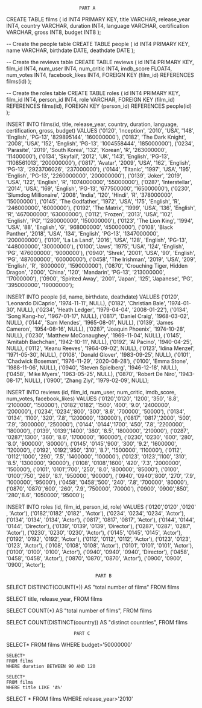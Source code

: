                                PART A

CREATE TABLE films (
    id INT4 PRIMARY KEY,
    title VARCHAR,
    release_year INT4,
    country VARCHAR,
    duration INT4,
    language VARCHAR,
    certification VARCHAR,
    gross INT8,
    budget INT8
);

-- Create the people table
CREATE TABLE people (
    id INT4 PRIMARY KEY,
    name VARCHAR,
    birthdate DATE,
    deathdate DATE
);

-- Create the reviews table
CREATE TABLE reviews (
    id INT4 PRIMARY KEY,
    film_id INT4,
    num_user INT4,
    num_critic INT4,
    imdb_score FLOAT4,
    num_votes INT4,
    facebook_likes INT4,
    FOREIGN KEY (film_id) REFERENCES films(id)
);

-- Create the roles table
CREATE TABLE roles (
    id INT4 PRIMARY KEY,
    film_id INT4,
    person_id INT4,
    role VARCHAR,
    FOREIGN KEY (film_id) REFERENCES films(id),
    FOREIGN KEY (person_id) REFERENCES people(id)
);

INSERT INTO films(id, title, release_year, country, duration, language, certification, gross, budget)
VALUES ('0120', 'Inception', '2010', 'USA', '148', 'English', 'PG-13', '829895144', '160000000'),
('0182', 'The Dark Knight', '2008', 'USA', '152', 'English', 'PG-13', '1004558444', '185000000'),
('0234', 'Parasite', '2019', 'South Korea', '132', 'Korean', 'R', '263000000', '11400000'),
('0134', 'Skyfall', '2012', 'UK', '143', 'English', 'PG-13', '1108561013', '200000000'),
('0817', 'Avatar', '2009', 'USA', '162', 'English', 'PG-13', '2923706026', '237000000'),
('0144', 'Titanic', '1997', 'USA', '195', 'English', 'PG-13', '2260000000', '200000000'),
('0139', 'Joker', '2019', 'USA', '122', 'English', 'R', '1074000000', '55000000'),
('0287', 'Interstellar', '2014', 'USA', '169', 'English', 'PG-13', '677500000', '165000000'),
('0230', 'Slumdog Millionaire', '2008', 'India', '120', 'Hindi', 'R', '378000000', '15000000'),
('0145', 'The Godfather', '1972', 'USA', '175', 'English', 'R', '246000000', '6000000'),
('0192', 'The Matrix', '1999', 'USA', '136', 'English', 'R', '467000000', '63000000'),
('0112', 'Frozen', '2013', 'USA', '102', 'English', 'PG', '1280000000', '150000000'),
('0123', 'The Lion King', '1994', 'USA', '88', 'English', 'G', '968000000', '45000000'),
('0108', 'Black Panther', '2018', 'USA', '134', 'English', 'PG-13', '1347000000', '200000000'),
('0101', 'La La Land', '2016', 'USA', '128', 'English', 'PG-13', '448000000', '30000000'),
('0100', 'Jaws', '1975', 'USA', '124', 'English', 'PG', '476000000', '9000000'),
('0940', 'Shrek', '2001', 'USA', '90', 'English', 'PG', '487000000', '60000000'),
('0458', 'The Irishman', '2019', 'USA', '209', 'English', 'R', '8000000', '159000000'),
('0870', 'Crouching Tiger, Hidden Dragon', '2000', 'China', '120', 'Mandarin', 'PG-13', '213000000', '17000000'),
('0900', 'Spirited Away', '2001', 'Japan', '125', 'Japanese', 'PG', '395000000', '19000000');

INSERT INTO people (id, name, birthdate, deathdate) VALUES
('0120', 'Leonardo DiCaprio', '1974-11-11', NULL),
('0182', 'Christian Bale', '1974-01-30', NULL),
('0234', 'Heath Ledger', '1979-04-04', '2008-01-22'),
('0134', 'Song Kang-ho', '1967-01-17', NULL),
('0817', 'Daniel Craig', '1968-03-02', NULL),
('0144', 'Sam Mendes', '1965-08-01', NULL),
('0139', 'James Cameron', '1954-08-16', NULL),
('0287', 'Joaquin Phoenix', '1974-10-28', NULL),
('0230', 'Matthew McConaughey', '1969-11-04', NULL),
('0145', 'Amitabh Bachchan', '1942-10-11', NULL),
('0192', 'Al Pacino', '1940-04-25', NULL),
('0112', 'Keanu Reeves', '1964-09-02', NULL),
('0123', 'Idina Menzel', '1971-05-30', NULL),
('0108', 'Donald Glover', '1983-09-25', NULL),
('0101', 'Chadwick Boseman', '1976-11-29', '2020-08-28'),
('0100', 'Emma Stone', '1988-11-06', NULL),
('0940', 'Steven Spielberg', '1946-12-18', NULL),
('0458', 'Mike Myers', '1963-05-25', NULL),
('0870', 'Robert De Niro', '1943-08-17', NULL),
('0900', 'Zhang Ziyi', '1979-02-09', NULL);

INSERT INTO reviews (id, film_id, num_user, num_critic, imdb_score, num_votes, facebook_likes)
VALUES ('0120','0120', '1200', '350', '8.8', '2100000', '150000'),
('0182','0182', '1500', '400', '9.0', '2400000', '200000'),
('0234', '0234','800', '300', '8.6', '700000', '50000'),
('0134', '0134', '1100', '320', '7.8', '1200000', '130000'),
('0817', '0817','2000', '500', '7.9', '3000000', '250000'),
('0144', '0144','1700', '450', '7.8', '2200000', '180000'),
('0139', '0139','1400', '380', '8.5', '1800000', '210000'),
('0287', '0287','1300', '360', '8.6', '1700000', '160000'),
('0230', '0230', '600', '280', '8.0', '900000', '80000'),
('0145', '0145','900', '300', '9.2', '1600000', '120000'),
('0192', '0192','950', '310', '8.7', '1500000', '110000'),
('0112', '0112','1000', '290', '7.5', '1400000', '100000'),
('0123', '0123','1100', '310', '8.5', '1300000', '90000'),
('0108', '0108','1600', '420', '7.3', '2000000', '150000'),
('0101', '0101','700', '250', '8.0', '800000', '85000'),
('0100', '0100','750', '260', '8.1', '950000', '90000'),
('0940', '0940','800', '270', '7.9', '1000000', '95000'),
('0458', '0458','500', '240', '7.8', '700000', '80000'),
('0870', '0870','600', '260', '7.9', '750000', '70000'),
('0900', '0900','850', '280','8.6', '1050000', '95000');

INSERT INTO roles (id, film_id, person_id, role) VALUES
('0120','0120' ,'0120' , 'Actor'),
('0182','0182' ,'0182' , 'Actor'),
('0234', '0234', '0234', 'Actor'),
('0134', '0134', '0134', 'Actor'),
('0817', '0817', '0817', 'Actor'),
('0144', '0144', '0144', 'Director'),
('0139', '0139', '0139', 'Director'),
('0287', '0287', '0287', 'Actor'),
('0230', '0230', '0230', 'Actor'),
('0145', '0145', '0145', 'Actor'),
('0192', '0192', '0192', 'Actor'),
('0112', '0112', '0112', 'Actor'),
('0123', '0123', '0123', 'Actor'),
('0108', '0108', '0108', 'Actor'),
('0101', '0101', '0101', 'Actor'),
('0100', '0100', '0100', 'Actor'),
('0940', '0940', '0940', 'Director'),
('0458', '0458', '0458', 'Actor'),
('0870', '0870', '0870', 'Actor'),
('0900', '0900', '0900', 'Actor');

                                     PART B

SELECT DISTINCT(COUNT(*)) AS "total number of films"
FROM films

SELECT title, 
       release_year,
FROM films

SELECT COUNT(*) AS "total number of films",
FROM films

SELECT COUNT(DISTINCT(country)) AS "distinct countries",
FROM films
                          
                             PART C
  SELECT*
	FROM films
	WHERE budget>'50000000'

	SELECT*
	FROM films
	WHERE duration BETWEEN 90 AND 120

	SELECT*
	FROM films
	WHERE title LIKE 'A%'

	

SELECT *
FROM films
WHERE release_year>'2010'

